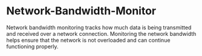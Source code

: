 # Network-Bandwidth-Monitor
Network bandwidth monitoring tracks how much data is being transmitted and received over a network connection. Monitoring the network bandwidth helps ensure that the network is not overloaded and can continue functioning properly.
